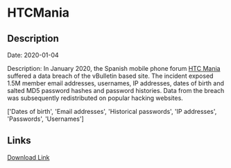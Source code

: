 # HTCMania

## Description

Date: 2020-01-04

Description:
In January 2020, the Spanish mobile phone forum <a href="https://www.htcmania.com" target="_blank" rel="noopener">HTC Mania</a> suffered a data breach of the vBulletin based site. The incident exposed 1.5M member email addresses, usernames, IP addresses, dates of birth and salted MD5 password hashes and password histories. Data from the breach was subsequently redistributed on popular hacking websites.


['Dates of birth', 'Email addresses', 'Historical passwords', 'IP addresses', 'Passwords', 'Usernames']

## Links

[Download Link](https://link-to.net/1229997/983.9177602759283/dynamic/?r=aHRjbWFuaWEuY29t)